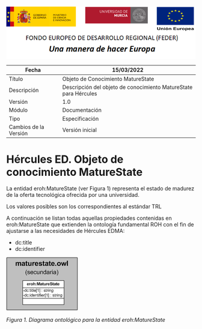 ![](../../Docs/media/CabeceraDocumentosMD.png)

| Fecha         | 15/03/2022                                                   |
| ------------- | ------------------------------------------------------------ |
|Título|Objeto de Conocimiento MatureState| 
|Descripción|Descripción del objeto de conocimiento MatureState para Hércules|
|Versión|1.0|
|Módulo|Documentación|
|Tipo|Especificación|
|Cambios de la Versión|Versión inicial|

# Hércules ED. Objeto de conocimiento MatureState

La entidad eroh:MatureState (ver Figura 1) representa el estado de madurez de la oferta tecnológica ofrecida por una universidad. 

Los valores posibles son los correspondientes al estándar TRL

A continuación se listan todas aquellas propiedades contenidas en eroh:MatureState que extienden la ontología fundamental ROH con el fin de ajustarse a las necesidades de Hércules EDMA:

- dc:title
- dc:identifier

![](../../Docs/media/ObjetosDeConocimiento/MatureState.png)

*Figura 1. Diagrama ontológico para la entidad eroh:MatureState*
